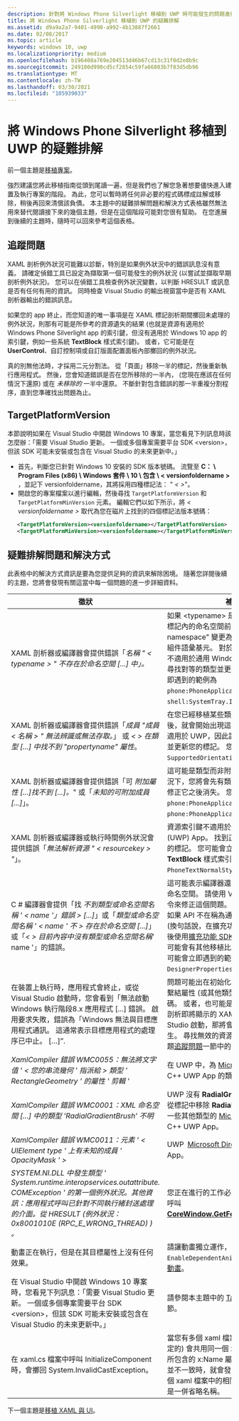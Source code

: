 ```yaml
---
description: 針對將 Windows Phone Silverlight 移植到 UWP 時可能發生的問題進行疑難排解。
title: 將 Windows Phone Silverlight 移植到 UWP 的疑難排解
ms.assetid: d9a9a2a7-9401-4990-a992-4b13887f2661
ms.date: 02/08/2017
ms.topic: article
keywords: windows 10, uwp
ms.localizationpriority: medium
ms.openlocfilehash: b196408a769e204513d46b67cd13c31f0d2e8b9c
ms.sourcegitcommit: 249100d990cd5cf2854c59fa66803b7f83d5db96
ms.translationtype: MT
ms.contentlocale: zh-TW
ms.lasthandoff: 03/30/2021
ms.locfileid: "105939033"
---
```

#  <a name="troubleshooting-porting-windows-phone-silverlight-to-uwp"></a>將 Windows Phone Silverlight 移植到 UWP 的疑難排解


前一個主題是[移植專案](wpsl-to-uwp-porting-to-a-uwp-project.md)。

強烈建議您將此移植指南從頭到尾讀一遍，但是我們也了解您急著想要儘快進入建置及執行專案的階段。 為此，您可以暫時將任何非必要的程式碼標成註解或移除，稍後再回來清償該負債。 本主題中的疑難排解問題和解決方式表格雖然無法用來替代閱讀接下來的幾個主題，但是在這個階段可能對您很有幫助。 在您進展到後續的主題時，隨時可以回來參考這個表格。

## <a name="tracking-down-issues"></a>追蹤問題

XAML 剖析例外狀況可能難以診斷，特別是如果例外狀況中的錯誤訊息沒有意義。 請確定偵錯工具已設定為擷取第一個可能發生的例外狀況 (以嘗試並擷取早期剖析例外狀況)。 您可以在偵錯工具檢查例外狀況變數，以判斷 HRESULT 或訊息是否有任何有用的資訊。 同時檢查 Visual Studio 的輸出視窗當中是否有 XAML 剖析器輸出的錯誤訊息。

如果您的 app 終止，而您知道的唯一事項是在 XAML 標記剖析期間擲回未處理的例外狀況，則那有可能是所參考的資源遺失的結果 (也就是資源有適用於 Windows Phone Silverlight app 的索引鍵，但沒有適用於 Windows 10 app 的索引鍵，例如一些系統 **TextBlock** 樣式索引鍵)。 或者，它可能是在 **UserControl**、自訂控制項或自訂版面配置面板內部擲回的例外狀況。

真的別無他法時，才採用二元分割法。 從「頁面」移除一半的標記，然後重新執行應用程式。 然後，您會知道錯誤是否在您所移除的一半內， (您現在應該在任何情況下還原) 或在 *未移除的* 一半中還原。 不斷針對包含錯誤的那一半重複分割程序，直到您準確找出問題為止。

## <a name="targetplatformversion"></a>TargetPlatformVersion

本節說明如果在 Visual Studio 中開啟 Windows 10 專案，當您看見下列訊息時該怎麼辦：「需要 Visual Studio 更新。 一個或多個專案需要平台 SDK &lt;version&gt;，但該 SDK 可能未安裝或包含在 Visual Studio 的未來更新中。」

-   首先，判斷您已針對 Windows 10 安裝的 SDK 版本號碼。 流覽至 **C： \\ Program Files (x86) \\ Windows 套件 \\ 10 \\ 包含 \\ &lt; versionfoldername &gt;** ，並記下 versionfoldername，其將採用四種標記法： " *&lt; &gt;*"。
-   開啟您的專案檔案以進行編輯，然後尋找 `TargetPlatformVersion` 和 `TargetPlatformMinVersion` 元素。 編輯它們以如下所示，將 *&lt; versionfoldername &gt;* 取代為您在磁片上找到的四個標記法版本號碼：

```xml
   <TargetPlatformVersion><versionfoldername></TargetPlatformVersion>
   <TargetPlatformMinVersion><versionfoldername></TargetPlatformMinVersion>
```

## <a name="troubleshooting-symptoms-and-remedies"></a>疑難排解問題和解決方式

此表格中的解決方式資訊是要為您提供足夠的資訊來解除困境。 隨著您詳閱後續的主題，您將會發現有關這當中每一個問題的進一步詳細資料。

| 徵狀 | 補救方法 |
|---------|--------|
| XAML 剖析器或編譯器會提供錯誤「_名稱 " &lt; typename &gt; " 不存在於命名空間 [...] 中」。_ | 如果 &lt;typename&gt; 是自訂類型，請在 XAML 標記內的命名空間前置詞宣告中，將 "clr-namespace" 變更為 "using"，然後移除任何組件語彙基元。 對於平台類型，這表示該類型不適用於通用 Windows 平台 (UWP)，因此請尋找對等的類型並更新您的標記。 您可能會立即遇到的範例為 `phone:PhoneApplicationPage` 與 `shell:SystemTray.IsVisible`。 | 
| XAML 剖析器或編譯器會提供錯誤「_成員 "成員 &lt; 名稱 &gt; " 無法辨識或無法存取。_」 或 _&lt; &gt; 在類型 [...] 中找不到 "propertyname" 屬性_。 | 在您已經移植某些類型名稱 (例如根 **Page**) 之後，就會開始出現這些錯誤。 該成員或屬性不適用於 UWP，因此請尋找對等的成員或屬性並更新您的標記。 您可能會立即遇到的範例為 `SupportedOrientations` 與 `Orientation`。 |
| XAML 剖析器或編譯器會提供錯誤「可 _附加屬性 [...]找不到 [...]。_" 或「_未知的可附加成員 [...]_」。 | 這可能是類型而非附加的屬性所造成，在此情況下，您將會先有類型錯誤，而此錯誤將在您修正它之後消失。 您可能會立即遇到的範例為 `phone:PhoneApplicationPage.Resources` 與 `phone:PhoneApplicationPage.DataContext`。 | 
|XAML 剖析器或編譯器或執行時間例外狀況會提供錯誤「_無法解析資源 " &lt; resourcekey &gt; "_」。 | 資源索引鍵不適用於通用 Windows 平台 (UWP) App。 找到正確的對等資源並更新您的標記。 您可能會立即遇到的範例為系統 **TextBlock** 樣式索引鍵，例如 `PhoneTextNormalStyle`。 |
| C # 編譯器會提供「找 _不到類型或命名空間名稱 ' &lt; name '」錯誤 &gt; [...]_」或「_類型或命名空間名稱 ' &lt; name ' 不 &gt; 存在於命名空間 [...]_」或「_&lt; &gt; 目前內容中沒有類型或命名空間名稱_' name '」的錯誤。 | 這可能表示編譯器還不知道類型的正確 UWP 命名空間。 請使用 Visual Studio 的 [**解析**] 命令來修正這個問題。 <br/>如果 API 不在稱為通用裝置系列的這組 API 中 (換句話說，在擴充功能 SDK 中實作 API)，然後使用[擴充功能 SDK](wpsl-to-uwp-porting-to-a-uwp-project.md)。<br/>可能會有其他移植比較沒那麼簡單的狀況。 您可能會立即遇到的範例為 `DesignerProperties` 與 `BitmapImage`。 | 
|在裝置上執行時，應用程式會終止，或從 Visual Studio 啟動時，您會看到「無法啟動 Windows 執行階段8.x 應用程式 [...] 錯誤。 啟用要求失敗，錯誤為「Windows 無法與目標應用程式通訊。 這通常表示目標應用程式的處理序已中止。 […]”. | 問題可能出在初始化期間您自己「頁面」中或繫結屬性 (或其他類型) 中執行的命令式程式碼。 或者，也可能是在應用程式終止時，正在剖析即將顯示的 XAML 檔案 (如果是從 Visual Studio 啟動，那將會是啟動頁面) 的情況下發生。 尋找無效的資源索引鍵和 (或) 嘗試本主題[追蹤問題](#tracking-down-issues)一節中的一些指導方針。|
| _XamlCompiler 錯誤 WMC0055：無法將文字值 ' &lt; 您的串流幾何 ' 指派給 &gt; 類型 ' RectangleGeometry ' 的屬性 ' 剪輯 '_ | 在 UWP 中，為 [Microsoft DirectX](/windows/desktop/directx) 和 XAML C++ UWP App 的類型。 |
| _XamlCompiler 錯誤 WMC0001：XML 命名空間 [...] 中的類型 'RadialGradientBrush' 不明_ | UWP 沒有 **RadialGradientBrush** 類型。 請從標記中移除 **RadialGradientBrush**，並使用一些其他類型的 [Microsoft DirectX](/windows/desktop/directx) 和 XAML C++ UWP App。 |
| _XamlCompiler 錯誤 WMC0011：元素 ' &lt; UIElement type ' 上有未知的成員 ' OpacityMask ' &gt;_ | UWP [Microsoft DirectX](/windows/desktop/directx) 和 XAML C++ UWP App。 |
| _SYSTEM.NI.DLL 中發生類型 ' System.runtime.interopservices.outattribute. COMException ' 的第一個例外狀況。其他資訊：應用程式呼叫已針對不同執行緒封送處理的介面。從 HRESULT (例外狀況： 0x8001010E (RPC_E_WRONG_THREAD) ) 。_ | 您正在進行的工作必須在 UI 執行緒上完成。 呼叫 [**CoreWindow.GetForCurrentThread**](/uwp/api/windows.ui.core.corewindow.getforcurrentthread))。 |
| 動畫正在執行，但是在其目標屬性上沒有任何效果。 | 請讓動畫獨立運作，或在其上設定 `EnableDependentAnimation="True"`。 請參閱[動畫](wpsl-to-uwp-porting-xaml-and-ui.md)。 |
| 在 Visual Studio 中開啟 Windows 10 專案時，您看見下列訊息：「需要 Visual Studio 更新。 一個或多個專案需要平台 SDK &lt;version&gt;，但該 SDK 可能未安裝或包含在 Visual Studio 的未來更新中。」 | 請參閱本主題中的 [TargetPlatformVersion](#targetplatformversion) 一節。 |
| 在 xaml.cs 檔案中呼叫 InitializeComponent 時，會擲回 System.InvalidCastException。 | 當您有多個 xaml 檔案 (至少有一個是 MRT 限定的) 會共用同一個 xaml.cs 檔案，而且元素所包含的 x:Name 屬性在這兩個 xaml 檔案間並不一致時，就會發生此情況。 請嘗試為這兩個 xaml 檔案中的相同元素新增相同名稱，或是一併省略名稱。 |

下一個主題是[移植 XAML 與 UI](wpsl-to-uwp-porting-xaml-and-ui.md)。